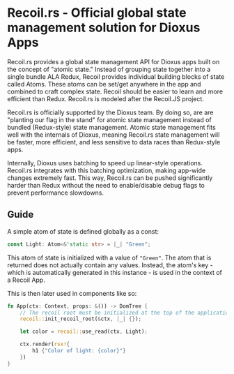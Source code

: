 # Recoil.rs - Official global state management solution for Dioxus Apps

Recoil.rs provides a global state management API for Dioxus apps built on the concept of "atomic state." Instead of grouping state together into a single bundle ALA Redux, Recoil provides individual building blocks of state called Atoms. These atoms can be set/get anywhere in the app and combined to craft complex state. Recoil should be easier to learn and more efficient than Redux. Recoil.rs is modeled after the Recoil.JS project.

Recoil.rs is officially supported by the Dioxus team. By doing so, are are "planting our flag in the stand" for atomic state management instead of bundled (Redux-style) state management. Atomic state management fits well with the internals of Dioxus, meaning Recoil.rs state management will be faster, more efficient, and less sensitive to data races than Redux-style apps.

Internally, Dioxus uses batching to speed up linear-style operations. Recoil.rs integrates with this batching optimization, making app-wide changes extremely fast. This way, Recoil.rs can be pushed significantly harder than Redux without the need to enable/disable debug flags to prevent performance slowdowns.

## Guide

A simple atom of state is defined globally as a const:

```rust
const Light: Atom<&'static str> = |_| "Green";
```

This atom of state is initialized with a value of `"Green"`. The atom that is returned does not actually contain any values. Instead, the atom's key - which is automatically generated in this instance - is used in the context of a Recoil App.

This is then later used in components like so:

```rust
fn App(ctx: Context, props: &()) -> DomTree {
    // The recoil root must be initialized at the top of the application before any use_recoil hooks
    recoil::init_recoil_root(&ctx, |_| {});

    let color = recoil::use_read(ctx, Light);

    ctx.render(rsx!{
        h1 {"Color of light: {color}"}
    })
}
```
